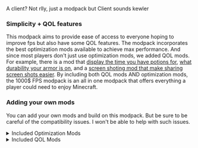 A client? Not rlly, just a modpack but Client sounds kewler

### Simplicity + QOL features

This modpack aims to provide ease of access to everyone hoping to improve fps but also have some QOL features. The modpack incorporates the best optimization mods available to achieve max performance. And since most players don't just use optimization mods, we added QOL mods. For example, there is a mod that [display the time you have potions for](https://modrinth.com/mod/statuseffecttimer), [what durability your armor is on](https://modrinth.com/mod/ukus-armor-hud), and a [screen shoting mod that make sharing screen shots easier](https://modrinth.com/mod/essential). By including both QOL mods AND optimization mods, the 1000$ FPS modpack is an all in one modpack that offers everything a player could need to enjoy Minecraft.

### Adding your own mods

You can add your own mods and build on this modpack. But be sure to be careful of the compatibility issues. I won't be able to help with such issues.

<details>
<summary>Included Optimization Mods</summary>
<br>

- **[Sodium](https://modrinth.com/mod/sodium)**: A rendering engine which enhances graphics performance and provides a range of visual settings. Made by [JellySquid](https://modrinth.com/user/jellysquid3).
- **[Lithium](https://modrinth.com/mod/lithium)**: General-purpose optimization mod for improved server and client performance. Made by [JellySquid](https://modrinth.com/user/jellysquid3).
- **[Entity Culling](https://modrinth.com/mod/entityculling)**: Hides blocks and entities that are not in your fov. Made by [tr7zw](https://modrinth.com/user/tr7zw).
- **[FerriteCore](https://modrinth.com/mod/ferrite-core)**: Implements some optimizations to make your RAM usage more efficient. Made by [malte0811](https://modrinth.com/user/malte0811)
- **[ImmediatelyFast](https://modrinth.com/mod/immediatelyfast)**: Speeds up world loading and rendering. Made by [RaphiMC](https://modrinth.com/user/RaphiMC).
- **[Dynamic FPS](https://modrinth.com/mod/dynamic-fps)**: Lowers the FPS when your game isn't running. It prevents Minecraft from using resources when it isn't being used. (FPS will be lowered to 15, don't freak out) Made by [juliand665](https://modrinth.com/user/juliand665)
- **[More Culling](https://modrinth.com/mod/moreculling)**: Makes sure that things you dont see, aren't rendered. Made by [FX](https://modrinth.com/user/FX).
- **[More Culling](https://modrinth.com/mod/moreculling)**: Helps prevent memory leaks so your memory can go where it needs to, your game. Made by [FX](https://modrinth.com/user/FX)
- **[Krypton](https://modrinth.com/mod/krypton)**: Helps with netowork optimizations. Made by [astei](https://modrinth.com/user/astei).
- **[Enhanced Block Entities](https://modrinth.com/mod/ebe)**: Improves the performance of block entity rendering. Also offeres a lot of visual improvement as a sidee ffect. Made by [FoundationGames](https://modrinth.com/user/FoundationGames).
- **[Concurrent Chunk Management Engine](https://modrinth.com/mod/c2me-fabric)**: This mod improves chunk performance. Made by [ishland](https://modrinth.com/user/ishland).
- **[Very Many Players](https://modrinth.com/mod/vmp-fabric)**: Improves performance when there are high playercounts. Made by [ishland](https://modrinth.com/user/ishland).
- **[Nvidium](https://modrinth.com/mod/nvidium)**: Uses MESH Shaders. Im going to get unprofessional for this one... This mod is one of the BEST mods for optimization. This can let you get up 32-100+ render distance WHILE improving FPS. The catch is that you must have a NVDIA GPU 16xx/20xx series or higher. (I'm on intel and I can't even use 100% of my modpack) If you do have a GPU compatible with NVIDUM, depending on how much VRAM your GPU has, the higher your render distance can be. Also, shaders don't work with NVIDUM and NVIDUM disables itself if you turn on shaders. Made by [cortex](https://modrinth.com/user/cortex).
- **[ThreadTweak](https://modrinth.com/mod/threadtweak)**: Lets you improve and tweak CPU Scheduling. Made by [getchoo](https://modrinth.com/user/getchoo).
- **[BadOptimizations](https://modrinth.com/mod/badoptimizations)**: Implements micro-optimizations which help improve the performance of Minecraft. Made by [thosea](https://modrinth.com/user/thosea).
- **[Noisium](https://modrinth.com/mod/noisium)**: Optimises world generation. Made by: [Steveplays](https://modrinth.com/user/Steveplays).
- **[Exordium](https://modrinth.com/mod/exordium)**: Renders the gui at lower fps. (can be configured) This allows your computer to focus more on the world rendering. Made by [tr7zw](https://modrinth.com/user/tr7zw).
</details>
<details>
<summary>Included QOL Mods</summary>
<br>

will do this soon. (lazy)

</details>

